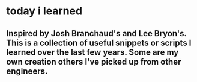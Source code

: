 # today i learned
## Inspired by Josh Branchaud's and Lee Bryon's. This is a collection of useful snippets or scripts I learned over the last few years. Some are my own creation others I've picked up from other engineers.